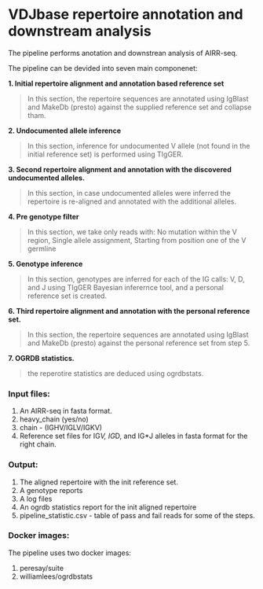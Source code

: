 # VDJbase repertoire annotation and downstream analysis


The pipeline performs anotation and downstrean analysis of AIRR-seq.

The pipeline can be devided into seven main componenet:

**1. Initial repertoire alignment and annotation based reference set**

> In this section, the repertoire sequences are annotated using IgBlast and MakeDb (presto) against the supplied reference set and collapse tham.

**2. Undocumented allele inference**

> In this section, inference for undocumented V allele (not found in the initial reference set) is performed using TIgGER.

**3. Second repertoire alignment and annotation with the discovered undocumented alleles.**

> In this section, in case undocumented alleles were inferred the repertoire is re-aligned and annotated with the additional alleles.

**4. Pre genotype filter**

> In this section, we take only reads with: No mutation within the V region, Single allele assignment, Starting from position one of the V germline

**5. Genotype inference**

> In this section, genotypes are inferred for each of the IG calls: V, D, and J using TIgGER Bayesian inferernce tool, and a personal reference set is created.

**6. Third repertoire alignment and annotation with the personal reference set.**

> In this section, the repertoire sequences are annotated using IgBlast and MakeDb (presto) against the personal reference set from step 5.

**7. OGRDB statistics.**

> the reperotire statistics are deduced using ogrdbstats.


### Input files:

1. An AIRR-seq in fasta format.
2. heavy_chain (yes/no)
3. chain - (IGHV/IGLV/IGKV)
4. Reference set files for IG*V, IG*D, and IG*J alleles in fasta format for the right chain.

### Output:


1. The aligned repertoire with the init reference set.
2. A genotype reports
3. A log files
4. An ogrdb statistics report for the init aligned repertoire
5. pipeline_statistic.csv - table of pass and fail reads for some of the steps.

### Docker images: 

The pipeline uses two docker images:

1. peresay/suite
2. williamlees/ogrdbstats



